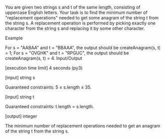 You are given two strings s and t of the same length, consisting of uppercase English letters. Your task is to find the minimum number of "replacement operations" needed to get some anagram of the string t from the string s. A replacement operation is performed by picking exactly one character from the string s and replacing it by some other character.

Example

For s = "AABAA" and t = "BBAAA", the output should be
createAnagram(s, t) = 1;
For s = "OVGHK" and t = "RPGUC", the output should be
createAnagram(s, t) = 4.
Input/Output

[execution time limit] 4 seconds (py3)

[input] string s

Guaranteed constraints:
5 ≤ s.length ≤ 35.

[input] string t

Guaranteed constraints:
t.length = s.length.

[output] integer

The minimum number of replacement operations needed to get an anagram of the string t from the string s.